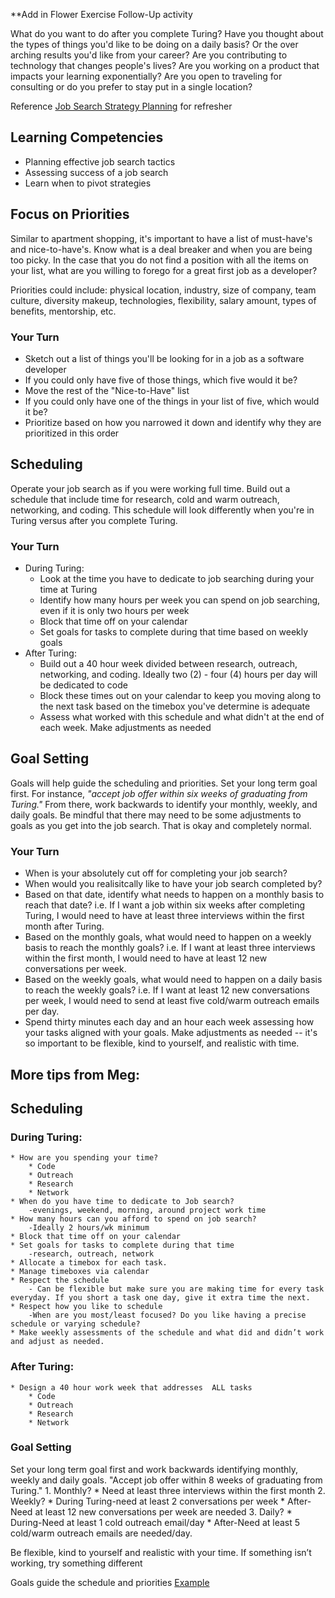 **Add in Flower Exercise Follow-Up activity

What do you want to do after you complete Turing? Have you thought about the types of things you'd like to be doing on a daily basis? Or the over arching results you'd like from your career? Are you contributing to technology that changes people's lives? Are you working on a product that impacts your learning exponentially? Are you open to traveling for consulting or do you prefer to stay put in a single location?

Reference [Job Search Strategy Planning](https://github.com/turingschool/professional_skills/blob/master/files/job-search-strategy-planning.pdf) for refresher


## Learning Competencies
- Planning effective job search tactics
- Assessing success of a job search
- Learn when to pivot strategies


## Focus on Priorities
Similar to apartment shopping, it's important to have a list of must-have's and nice-to-have's. Know what is a deal breaker and when you are being too picky. In the case that you do not find a position with all the items on your list, what are you willing to forego for a great first job as a developer?

Priorities could include: physical location, industry, size of company, team culture, diversity makeup, technologies, flexibility, salary amount, types of benefits, mentorship, etc. 

### Your Turn
- Sketch out a list of things you'll be looking for in a job as a software developer
- If you could only have five of those things, which five would it be?
- Move the rest of the "Nice-to-Have" list
- If you could only have one of the things in your list of five, which would it be?
- Prioritize based on how you narrowed it down and identify why they are prioritized in this order

## Scheduling
Operate your job search as if you were working full time. Build out a schedule that include time for research, cold and warm outreach, networking, and coding. This schedule will look differently when you're in Turing versus after you complete Turing.

### Your Turn
- During Turing:
	- Look at the time you have to dedicate to job searching during your time at Turing
	- Identify how many hours per week you can spend on job searching, even if it is only two hours per week
	- Block that time off on your calendar
	- Set goals for tasks to complete during that time based on weekly goals
- After Turing:
	- Build out a 40 hour week divided between research, outreach, networking, and coding. Ideally two (2) - four (4) hours per day will be dedicated to code
	- Block these times out on your calendar to keep you moving along to the next task based on the timebox you've determine is adequate
	- Assess what worked with this schedule and what didn't at the end of each week. Make adjustments as needed

## Goal Setting
Goals will help guide the scheduling and priorities. Set your long term goal first. For instance, *"accept job offer within six weeks of graduating from Turing."* From there, work backwards to identify your monthly, weekly, and daily goals. Be mindful that there may need to be some adjustments to goals as you get into the job search. That is okay and completely normal. 

### Your Turn
- When is your absolutely cut off for completing your job search?
- When would you realisitcally like to have your job search completed by?
- Based on that date, identify what needs to happen on a monthly basis to reach that date? i.e. If I want a job within six weeks after completing Turing, I would need to have at least three interviews within the first month after Turing.
- Based on the monthly goals, what would need to happen on a weekly basis to reach the monthly goals? i.e. If I want at least three interviews within the first month, I would need to have at least 12 new conversations per week.
- Based on the weekly goals, what would need to happen on a daily basis to reach the weekly goals? i.e. If I want at least 12 new conversations per week, I would need to send at least five cold/warm outreach emails per day.
- Spend thirty minutes each day and an hour each week assessing how your tasks aligned with your goals. Make adjustments as needed -- it's so important to be flexible, kind to yourself, and realistic with time.


## More tips from Meg:

## Scheduling

### During Turing:

	* How are you spending your time?
		* Code
		* Outreach
		* Research
		* Network
	* When do you have time to dedicate to Job search?                                      
		-evenings, weekend, morning, around project work time
	* How many hours can you afford to spend on job search?                               
		-Ideally 2 hours/wk minimum
	* Block that time off on your calendar
	* Set goals for tasks to complete during that time                                       
		-research, outreach, network
	* Allocate a timebox for each task. 
	* Manage timeboxes via calendar
	* Respect the schedule                                                               
		- Can be flexible but make sure you are making time for every task everyday. If you short a task one day, give it extra time the next.
	* Respect how you like to schedule                                              
		-When are you most/least focused? Do you like having a precise schedule or varying schedule?
	* Make weekly assessments of the schedule and what did and didn’t work and adjust as needed. 

### After Turing:
	* Design a 40 hour work week that addresses  ALL tasks 
		* Code
		* Outreach
		* Research 
		* Network

### Goal Setting
Set your long term goal first and work backwards identifying monthly, weekly and daily goals.                                                         "Accept job offer within 8 weeks of graduating from Turing." 
		1. Monthly?
			* Need at least three interviews within the first month 
		2. Weekly?
			* During Turing-need at least 2 conversations per week
			* After-Need at least 12 new conversations per week are needed
		3. Daily?
			* During-Need at least 1 cold outreach email/day
			* After-Need at least 5 cold/warm outreach emails are needed/day. 

Be flexible, kind to yourself and realistic with your time. 
If something isn’t working, try something different

Goals guide the schedule and priorities
[Example](https://gist.github.com/kjs222/7ef5e79a71eedf9d8c8d401da1e687c7)

